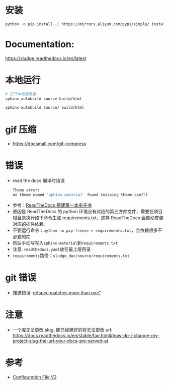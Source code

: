 # 安装

```bash
python -m pip install -i https://mirrors.aliyun.com/pypi/simple/ install sphinx sphinx-autobuild sphinx_rtd_theme

```

# Documentation:

https://sludge.readthedocs.io/en/latest

# 本地运行

```bash
# 打开本地服务器
sphinx-autobuild source build/html

sphinx-autobuild source/ build/html

```

# gif 压缩

- https://docsmall.com/gif-compress

# 错误

- read the docs 编译时错误
  ```bash
  Theme error:
  no theme named 'sphinx_material' found (missing theme.conf?)
  ```
- 参考：[ReadTheDocs 搭建第一本电子书](https://zhuanlan.zhihu.com/p/388640347)
- 原因是 ReadTheDocs 的 python 环境没有对应的第三方库文件，需要在项目根目录执行如下命令生成 requirements.txt，这样 ReadTheDocs 会自动安装对应的插件依赖。
- 不要运行命令：`python -m pip freeze > requirements.txt`，会依赖很多不必要的库
- 然后手动写写入`sphinx-material`到`requirements.txt`
- 注意`.readthedocs.yaml`放在最上层目录
- `requirements`路径：`sludge_doc/source/requirements.txt`

# git 错误

- 推送错误: [refspec matches more than one"](https://confluence.atlassian.com/bitbucketserverkb/pushing-a-branch-to-bitbucket-fails-with-the-error-refspec-matches-more-than-one-1108091938.html)

# 注意

- 一个库无法更改 slug, 即已经建好的将无法更改 url: https://docs.readthedocs.io/en/stable/faq.html#how-do-i-change-my-project-slug-the-url-your-docs-are-served-at

# 参考

- [Configuration File V2](https://docs.readthedocs.io/en/stable/config-file/v2.html)
